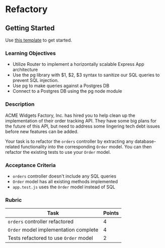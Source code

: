 # Refactory

## Getting Started

Use [this template](https://github.com/alchemycodelab/backend-refactory) to get started.

### Learning Objectives

- Utilize Router to implement a horizontally scalable Express App architecture
- Use the pg library with $1, $2, $3 syntax to sanitize our SQL queries to prevent SQL injection.
- Use pg to make queries against a Postgres DB
- Connect to a Postgres DB using the pg node module

### Description

ACME Widgets Factory, Inc. has hired you to help clean up the implementation of their order tracking API. They have some big plans for the future of this API, but need to address some lingering tech debt issues before new features can be added.

Your task is to refactor the `orders` controller by extracting any database-related functionality into the corresponding `Order` model. You can then refactor the existing tests to use your `Order` model.

### Acceptance Criteria

- `orders` controller doesn't include any SQL queries
- `Order` model has all existing methods implemented
- `app.test.js` uses the `Order` model instead of SQL

### Rubric

| Task                                  | Points |
| ------------------------------------- | ------ |
| `orders` controller refactored        | 4      |
| `Order` model implementation complete | 4      |
| Tests refactored to use `Order` model | 2      |
